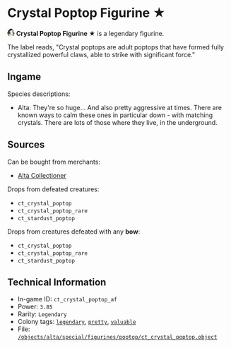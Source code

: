 # Crystal Poptop Figurine ★

<img src="https://raw.githubusercontent.com/Ceterai/Enternia/main/objects/alta/special/figurines/poptop/ct_crystal_poptop.png" alt="Crystal Poptop Figurine ★ icon" loading="lazy" height="16px" width="auto" /> **Crystal Poptop Figurine ★** is a legendary figurine.

The label reads, "Crystal poptops are adult poptops that have formed fully crystallized powerful claws, able to strike with significant force."

## Ingame

Species descriptions:

- Alta: They're so huge... And also pretty aggressive at times. There are known ways to calm these ones in particular down - with matching crystals. There are lots of those where they live, in the underground.

## Sources

Can be bought from merchants:

- [Alta Collectioner](https://ceterai.github.io/MyEnternia/Wiki/AltaCollectioner)

Drops from defeated creatures:

- `ct_crystal_poptop`
- `ct_crystal_poptop_rare`
- `ct_stardust_poptop`

Drops from creatures defeated with any **bow**:

- `ct_crystal_poptop`
- `ct_crystal_poptop_rare`
- `ct_stardust_poptop`

## Technical Information

- In-game ID: `ct_crystal_poptop_af`
- Power: `3.85`
- Rarity: `Legendary`
- Colony tags: [`legendary`](https://ceterai.github.io/MyEnternia/Wiki/Tags/Legendary), [`pretty`](https://ceterai.github.io/MyEnternia/Wiki/Tags/Pretty), [`valuable`](https://ceterai.github.io/MyEnternia/Wiki/Tags/Valuable)
- File: [`/objects/alta/special/figurines/poptop/ct_crystal_poptop.object`](https://github.com/Ceterai/Enternia/blob/main/objects/alta/special/figurines/poptop/ct_crystal_poptop.object)
